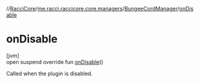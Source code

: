 //[RacciCore](../../../index.md)/[me.racci.raccicore.core.managers](../index.md)/[BungeeCordManager](index.md)/[onDisable](on-disable.md)

# onDisable

[jvm]\
open suspend override fun [onDisable](on-disable.md)()

Called when the plugin is disabled.
